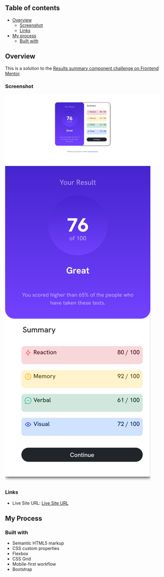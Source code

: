 
## Table of contents

- [Overview](#overview)
  - [Screenshot](#screenshot)
  - [Links](#links)
- [My process](#my-process)
  - [Built with](#built-with)


## Overview

<!-- # Frontend Mentor - Results summary component solution -->
This is a solution to the [Results summary component challenge on Frontend Mentor](https://www.frontendmentor.io/challenges/results-summary-component-CE_K6s0maV).

### Screenshot

![Design preview for the Desktop](assets/Screenshot%20Desktop%20Results%20summary%20component.png)
![Design preview for the Mobile](assets/Screen%20Shot%20Mobile.png)


### Links

- Live Site URL: [Live Site URL](https://vishwaj33t.github.io/Results-summary-component/)


## My Process
### Built with

- Semantic HTML5 markup
- CSS custom properties
- Flexbox
- CSS Grid
- Mobile-first workflow
- Bootstrap
